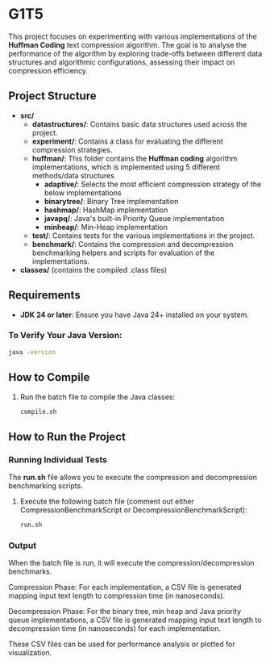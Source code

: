 # G1T5

This project focuses on experimenting with various implementations of the **Huffman Coding** text compression algorithm. The goal is to analyse the performance of the algorithm by exploring trade-offs between different data structures and algorithmic configurations, assessing their impact on compression efficiency.

## Project Structure

- **src/**
   - **datastructures/**: Contains basic data structures used across the project.
  - **experiment/**: Contains a class for evaluating the different compression strategies.
  - **huffman/**: This folder contains the **Huffman coding** algorithm implementations, which is implemented using 5 different methods/data structures
      - **adaptive/**: Selects the most efficient compression strategy of the below implementations
      - **binarytree/**: Binary Tree implementation
      - **hashmap/**: HashMap implementation
      - **javapq/**: Java's built-in Priority Queue implementation
      - **minheap/**: Min-Heap implementation
  - **test/**: Contains tests for the various implementations in the project.
  - **benchmark/**: Contains the compression and decompression benchmarking helpers and scripts for evaluation of the implementations.
- **classes/** (contains the compiled .class files)

## Requirements

- **JDK 24 or later**: Ensure you have Java 24+ installed on your system.

### To Verify Your Java Version:
```bash
java -version
```

## How to Compile

1. Run the batch file to compile the Java classes:
   ```bash
   compile.sh
   ```

## How to Run the Project

### Running Individual Tests

The **run.sh** file allows you to execute the compression and decompression benchmarking scripts.

1. Execute the following batch file (comment out either CompressionBenchmarkScript or DecompressionBenchmarkScript):
   ```bash
   run.sh
   ```

### Output

When the batch file is run, it will execute the compression/decompression benchmarks.

Compression Phase:
For each implementation, a CSV file is generated mapping input text length to compression time (in nanoseconds).

Decompression Phase:
For the binary tree, min heap and Java priority queue implementations, a CSV file is generated mapping input text length to decompression time (in nanoseconds) for each implementation.

These CSV files can be used for performance analysis or plotted for visualization.